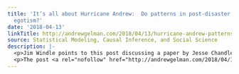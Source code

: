 ```yaml
---
title: 'It’s all about Hurricane Andrew:  Do patterns in post-disaster donations demonstrate
  egotism?'
date: '2018-04-13'
linkTitle: http://andrewgelman.com/2018/04/13/hurricane-andrew-patterns-post-disaster-donations-demonstrate-egotism/
source: Statistical Modeling, Causal Inference, and Social Science
description: |-
  <p>Jim Windle points to this post discussing a paper by Jesse Chandler, Tiffany M. Griffin, and Nicholas Sorensen, &#8220;In the ‘I’ of the Storm: Shared Initials Increase Disaster Donations.&#8221; I took a quick look and didn&#8217;t notice anything clearly wrong with the paper, but there did seem to be some opportunities for forking paths, in [&#8230;]</p>
  <p>The post <a rel="nofollow" href="http://andrewgelman.com/2018/04/13/hurricane-andrew-patterns-post-disaster-donations-demonstrate-egoti
---
```

